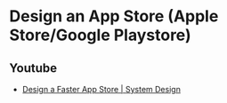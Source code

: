 # Design an App Store (Apple Store/Google Playstore)


## Youtube

- [Design a Faster App Store | System Design](https://www.youtube.com/watch?v=oU-PP8k22ik)